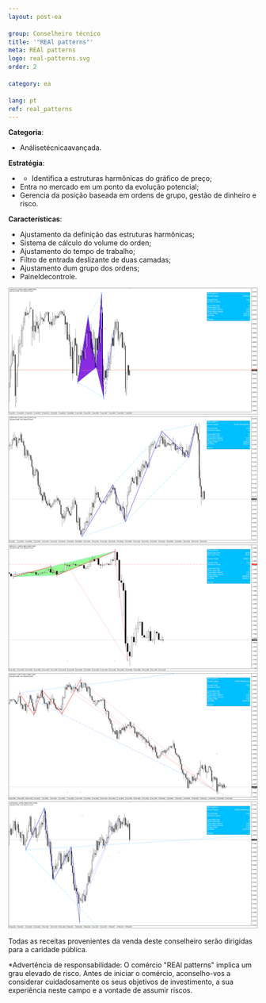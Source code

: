 ```yaml
---
layout: post-ea

group: Сonselheiro técnico
title: '"REAl patterns"'
meta: REAl patterns
logo: real-patterns.svg
order: 2

category: ea

lang: pt
ref: real_patterns
---
```



**Categoria**:
  - Análisetécnicaavançada.

**Estratégia**:
  -   - Identifica a estruturas harmônicas do gráfico de preço;
  - Entra no mercado em um ponto da evolução potencial;
  - Gerencia da posição baseada em ordens de grupo, gestão de dinheiro e risco.

**Características**:
  - Ajustamento da definição das estruturas harmônicas;
  - Sistema de cálculo do volume do orden;
  - Ajustamento do tempo de trabalho;
  - Filtro de entrada deslizante de duas camadas;
  - Ajustamento dum grupo dos ordens;
  - Paineldecontrole.

<a data-fancybox="gallery" href="/img/ea/en/ENG - USDCHF M15 (2017).png"><img src="/img/ea/en/ENG - USDCHF M15 (2017).png" alt=""></a>
<a data-fancybox="gallery" href="/img/ea/en/ENG - USDJPY M30 (2017).png"><img src="/img/ea/en/ENG - USDJPY M30 (2017).png" alt=""></a>
<a data-fancybox="gallery" href="/img/ea/en/ENG - GBPUSD H1 (2016).png"><img src="/img/ea/en/ENG - GBPUSD H1 (2016).png" alt=""></a>
<a data-fancybox="gallery" href="/img/ea/en/ENG - EURUSD H4 (2010).png"><img src="/img/ea/en/ENG - EURUSD H4 (2010).png" alt=""></a>
<a data-fancybox="gallery" href="/img/ea/en/ENG - AUDUSD D1 (2016-2017).png"><img src="/img/ea/en/ENG - AUDUSD D1 (2016-2017).png" alt=""></a>

Todas as receitas provenientes da venda deste conselheiro serão dirigidas para a caridade pública.

*Advertência de responsabilidade: O comércio "REAl patterns" implica um grau elevado de risco. Antes de iniciar o comércio, aconselho-vos a considerar cuidadosamente os seus objetivos de investimento, a sua experiência neste campo e a vontade de assumir riscos.
